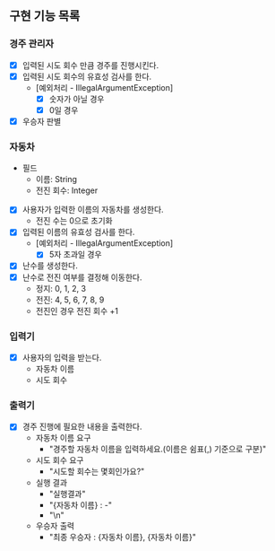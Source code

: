 ## 구현 기능 목록

### 경주 관리자

- [x] 입력된 시도 회수 만큼 경주를 진행시킨다.
- [x] 입력된 시도 회수의 유효성 검사를 한다.
    - [예외처리 - IllegalArgumentException]
        - [x] 숫자가 아닐 경우
        - [x] 0일 경우
- [x] 우승자 판별

### 자동차

- 필드
    - 이름: String
    - 전진 회수: Integer

- [x] 사용자가 입력한 이름의 자동차를 생성한다.
    - 전진 수는 0으로 초기화
- [x] 입력된 이름의 유효성 검사를 한다.
    - [예외처리 - IllegalArgumentException]
        - [x] 5자 초과일 경우
- [x] 난수를 생성한다.
- [x] 난수로 전진 여부를 결정해 이동한다.
    - 정지: 0, 1, 2, 3
    - 전진: 4, 5, 6, 7, 8, 9
    - 전진인 경우 전진 회수 +1

### 입력기

- [x] 사용자의 입력을 받는다.
    - 자동차 이름
    - 시도 회수

### 출력기

- [x] 경주 진행에 필요한 내용을 출력한다.
    - 자동차 이름 요구
        - "경주할 자동차 이름을 입력하세요.(이름은 쉼표(,) 기준으로 구분)"
    - 시도 회수 요구
        - "시도할 회수는 몇회인가요?"
    - 실행 결과
        - "실행결과"
        - "{자동차 이름} : -"
        - "\n"
    - 우승자 출력
        - "최종 우승자 : {자동차 이름}, {자동차 이름}"